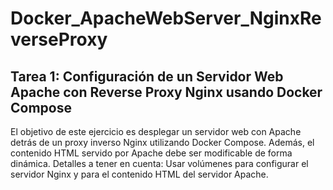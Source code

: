 # Docker_ApacheWebServer_NginxReverseProxy
## Tarea 1: Configuración de un Servidor Web Apache con Reverse Proxy Nginx usando Docker Compose
El objetivo de este ejercicio es desplegar un servidor web con Apache detrás de un proxy inverso Nginx utilizando Docker Compose. Además, el contenido HTML servido por Apache debe ser modificable de forma dinámica.
Detalles a tener en cuenta:
Usar volúmenes para configurar el servidor Nginx y para el contenido HTML del servidor Apache.
